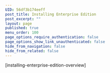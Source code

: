 ```yaml
---
UID: 56df3b174eeff
post_title: Installing Enterprise Edition
post_excerpt: ""
layout: page
published: true
menu_order: 100
page_options_require_authentication: false
page_options_show_link_unauthenticated: false
hide_from_navigation: false
hide_from_related: false
---
```

[installing-enterprise-edition-overview]
